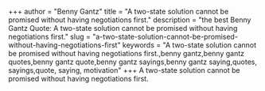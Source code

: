 +++
author = "Benny Gantz"
title = "A two-state solution cannot be promised without having negotiations first."
description = "the best Benny Gantz Quote: A two-state solution cannot be promised without having negotiations first."
slug = "a-two-state-solution-cannot-be-promised-without-having-negotiations-first"
keywords = "A two-state solution cannot be promised without having negotiations first.,benny gantz,benny gantz quotes,benny gantz quote,benny gantz sayings,benny gantz saying,quotes, sayings,quote, saying, motivation"
+++
A two-state solution cannot be promised without having negotiations first.
